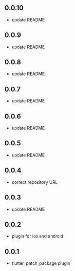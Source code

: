 ## 0.0.10

* update README

## 0.0.9

* update README

## 0.0.8

* update README

## 0.0.7

* update README

## 0.0.6

* update README

## 0.0.5

* update README

## 0.0.4

* correct repository URL

## 0.0.3

* update README

## 0.0.2

*  plugin for ios and android

## 0.0.1

* flutter_patch_package plugin


